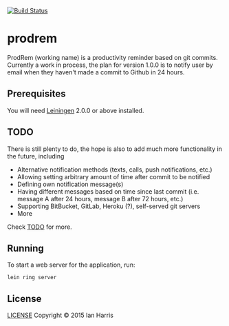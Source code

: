 [![Build Status](https://travis-ci.org/ianhedoesit/prodrem.svg)](https://travis-ci.org/ianhedoesit/prodrem)

# prodrem

ProdRem (working name) is a productivity reminder based on git commits.
Currently a work in process, the plan for version 1.0.0 is to notify user by
email when they haven't made a commit to Github in 24 hours.

## Prerequisites

You will need [Leiningen][] 2.0.0 or above installed.

[leiningen]: https://github.com/technomancy/leiningen

## TODO

There is still plenty to do, the hope is also to add much more functionality in
the future, including

- Alternative notification methods (texts, calls, push notifications, etc.)
- Allowing setting arbitrary amount of time after commit to be notified
- Defining own notification message(s)
- Having different messages based on time since last commit (i.e. message A
  after 24 hours, message B after 72 hours, etc.)
- Supporting BitBucket, GitLab, Heroku (?), self-served git servers
- More

Check [TODO][] for more.

[todo]: https://github.com/ianhedoesit/prodrem/blob/master/TODO

## Running

To start a web server for the application, run:

    lein ring server

## License

[LICENSE][] Copyright © 2015 Ian Harris

[license]: https://github.com/ianhedoesit/prodrem/blob/master/LICENSE
